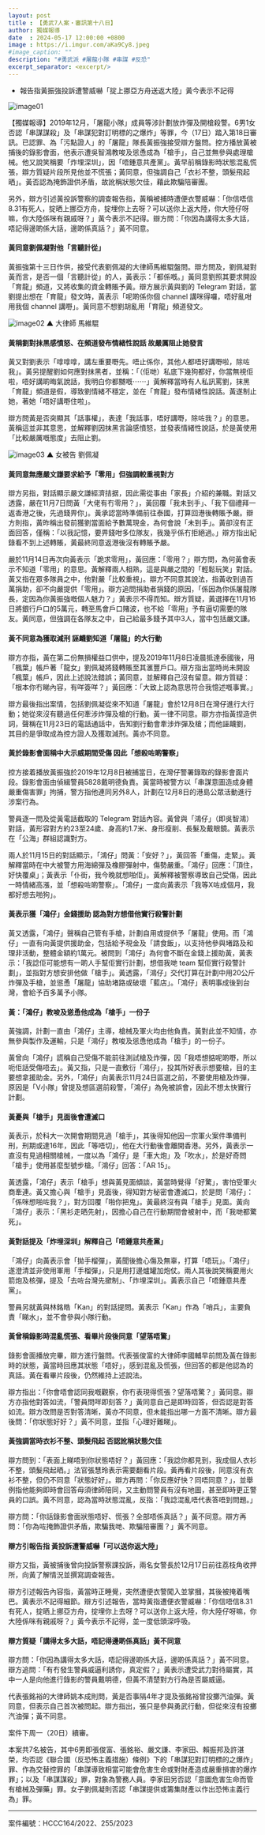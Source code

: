 ```yaml
---
layout: post
title : 【勇武7人案・審訊第十八日】
author: 獨媒報導
date  : 2024-05-17 12:00:00 +0800
image : https://i.imgur.com/aKa9Cy8.jpeg
#image_caption: ""
description: "#勇武派 #屠龍小隊 #串謀 #反恐"
excerpt_separator: <excerpt/>
---
```


- 報告指黃振強投訴遭警威嚇「掟上挪亞方舟送返大陸」黃今表示不記得

<excerpt/>

![image01](https://i.imgur.com/b4ZRUMN.png)

【獨媒報導】2019年12月，「屠龍小隊」成員等涉計劃放炸彈及開槍殺警。6男1女否認「串謀謀殺」及「串謀犯對訂明標的之爆炸」等罪，今（17日）踏入第18日審訊。已認罪、為「污點證人」的「屠龍」隊長黃振強接受辯方盤問。控方播放黃被捕後的錄影會面，他表示遭吳智鴻教唆及慫恿成為「槍手」，自己並無參與處理槍械。他又說笑稱要「炸埋深圳」，因「唔鍾意共產黨」。黃早前稱錄影時狀態混亂慌張，辯方質疑片段所見他並不慌張；黃同意，但強調自己「衣衫不整，頭髮飛起晒」。黃否認為掩飾證供矛盾，故訛稱狀態欠佳，藉此欺騙陪審團。

另外，辯方引述黃投訴警察的調查報告指，黃稱被捕時遭便衣警威嚇：「你信唔信8.31有死人，掟晒上挪亞方舟，掟埋你上去呀？可以送你上返大陸，你大陸仔呀嘛，你大陸係咪有親戚呀？」黃今表示不記得。辯方問：「你因為講得太多大話，唔記得邊啲係大話，邊啲係真話？」黃不同意。

#### 黃同意劉佩凝對他「言聽計從」

黃振強第十三日作供，接受代表劉佩凝的大律師馬維騉盤問。辯方問及，劉佩凝對黃而言，是否一個「言聽計從」的人，黃表示：「都係嘅。」黃同意劉照其要求開設「育龍」頻道，又將收集的資金轉賬予黃。辯方展示黃與劉的 Telegram 對話，當劉提出想在「育龍」發文時，黃表示「呢啲係你個 channel 講咪得囉，唔好亂咁用我個 channel 講嘢」。黃同意不想劉胡亂用「育龍」頻道發文。

![image02](https://i.imgur.com/YA30a2Y.png)
▲ 大律師 馬維騉

#### 黃稱劉對抹黑感憤怒、在頻道發布情緒性說話 故嚴厲阻止她發言

黃又對劉表示「嗱嗱嗱，講左重要嘢先。唔止係你，其他人都唔好講嘢啦，除咗我」。黃另提醒劉如何應對抹黑者，並稱：「（佢哋）私底下幾狗都好，你當無視佢啦，唔好講啲晦氣說話，我明白你都嬲嘅⋯⋯」黃解釋當時有人私訊罵劉，抹黑「育龍」頻道是假，導致劉情緒不穩定，並在「育龍」發布情緒性說話。黃遂制止她，著她「唔好講嘢住啦」。

辯方問黃是否突顯其「話事權」，表達「我話事，唔好講嘢，除咗我？」的意思。黃稱這並非其意思，並解釋劉因抹黑言論感憤怒，並發表情緒性說話，於是黃使用「比較嚴厲嘅態度」去阻止劉。

![image03](https://i.imgur.com/Aznu3hU.png)
▲ 女被告 劉佩凝

#### 黃同意無應嚴文謙要求給予「零用」但強調較重視對方

辯方另指，對話顯示嚴文謙經濟拮据，因此需從事由「家長」介紹的兼職。對話又透露，嚴在11月7日問黃「大佬有冇零用？」，黃回覆「我未到手」、「我下個禮拜一返香港之後，先過錢畀你」。黃承認當時準備前往泰國，打算回港後轉賬予嚴。辯方則指，黃昨稱出發前獲劉當面給予數萬現金，為何會說「未到手」。黃卻沒有正面回答，僅稱：「以我記憶，要畀錢咁多位隊友，我幾乎係冇拒絕過。」辯方指出紀錄看不到上述轉賬，黃最終同意返港後沒有轉賬予嚴。

嚴於11月14日再次向黃表示「跪求零用」，黃回應：「零用？」辯方問，為何黃會表示不知道「零用」的意思。黃解釋兩人相熟，這是與嚴之間的「輕鬆玩笑」對話。黃又指在眾多隊員之中，他對嚴「比較重視」。辯方不同意其說法，指黃收到過百萬捐助，卻不向嚴提供「零用」。辯方追問捐助者捐錢的原因，「係因為你係屠龍隊長，定因為你黃振強嘅個人魅力？」黃表示不得而知。辯方質疑，黃選擇在11月16日將銀行戶口的5萬元，轉至馬會戶口賭波，也不給「零用」予有逼切需要的隊友。黃同意，但強調在各隊友之中，自己給最多錢予其中3人，當中包括嚴文謙。

#### 黃不同意為獲取減刑 誣衊劉知道「屠龍」的大行動

辯方亦指，黃在第二份無損權益口供中，提及2019年11月8日凌晨抵達泰國後，用「楓葉」帳戶著「龍女」劉佩凝將錢轉賬至其滙豐戶口。辯方指出當時尚未開設「楓葉」帳戶，因此上述說法錯誤；黃同意，並解釋自己沒有留意。辯方質疑：「根本你冇睇內容，有咩簽咩？」黃回應：「大致上認為意思符合我憶述嘅事實。」

辯方最後指出案情，包括劉佩凝從來不知道「屠龍」會於12月8日在灣仔進行大行動；她從來沒有聽過任何牽涉炸彈及槍的行動。黃一律不同意。辯方亦指黃捏造供詞，聲稱在11月23日的電話通話中，告知劉行動會牽涉炸彈及槍；而他誣衊劉，其目的是爭取成為控方證人及獲取減刑。黃亦不同意。

#### 黃於錄影會面稱中大示威期間受傷 因此「想殺咗啲警察」

控方接着播放黃振強於2019年12月8日被捕當日，在灣仔警署錄取的錄影會面片段。錄影會面由偵緝警員5828戴明德負責。黃當時被警方以「串謀意圖造成身體嚴重傷害罪」拘捕，警方指他連同另外8人，計劃在12月8日的港島公眾活動進行涉案行為。

警員逐一問及從黃電話截取的 Telegram 對話內容。黃曾與「鴻仔」（即吳智鴻）對話，黃形容對方約23至24歲、身高約1.7米、身形瘦削、長髮及戴眼鏡。黃表示在「公海」群組認識對方。

兩人於11月15日的對話顯示，「鴻仔」問黃：「安好？」，黃回答「重傷，走緊」。黃解釋當時在中大被警方用海綿彈及橡膠彈射中，傷勢嚴重。「鴻仔」回應：「頂住，好快覆桌」；黃表示「仆街，我今晚就想啪佢」。黃解釋被警察導致自己受傷，因此一時情緒高漲，並「想殺咗啲警察」。「鴻仔」一度向黃表示「我等X咗成個月，我都好想去啪狗」。

#### 黃表示獲「鴻仔」金錢援助 認為對方想借他實行殺警計劃

黃又透露，「鴻仔」聲稱自己管有手槍，計劃自用或提供予「屠龍」使用。而「鴻仔」一直有向黃提供援助金，包括給予現金及「請食飯」，以支持他參與堵路及和理非活動，整體金額約1萬元。被問到「鴻仔」為何會不斷在金錢上援助黃，黃表示：「我諗佢可能想有一啲人手幫佢實行計劃，想借我哋 team 幫佢實行殺警計劃」，並指對方想安排他做「槍手」。黃透露，「鴻仔」交代打算在計劃中用20公斤炸彈及手槍，並慫恿「屠龍」協助堵路或破壞「藍店」。「鴻仔」表明事成後到台灣，會給予百多萬予小隊。

#### 黃：「鴻仔」教唆及慫恿他成為「槍手」一份子

黃強調，計劃一直由「鴻仔」主導，槍械及軍火均由他負責。黃對此並不知情，亦無參與製作及運輸，只是「鴻仔」教唆及慫恿他成為「槍手」的一份子。

黃曾向「鴻仔」謊稱自己受傷不能前往測試槍及炸彈，因「我唔想掂呢啲嘢，所以呃佢話受傷唔去」。黃又指，只是一直敷衍「鴻仔」，投其所好表示想要槍，目的主要想拿援助金。另外，「鴻仔」向黃表示11月24日區選之前，不要使用槍及炸彈，原因是「V小隊」曾提及想區選前殺警，「鴻仔」為免被誤會，因此不想太快實行計劃。

#### 黃憂與「槍手」見面後會遭滅口

黃表示，於科大一次開會期間見過「槍手」，其後得知他因一宗軍火案件準備判刑，刑期或達16年，因此「等唔切」，他在大行動後會離開香港。另外，黃表示一直沒有見過相關槍械，一度以為「鴻仔」是「車大炮」及「吹水」，於是好奇問「槍手」使用甚麼型號步槍。「鴻仔」回答：「AR 15」。

黃透露，「鴻仔」表示「槍手」想與黃見面傾談，黃當時覺得「好驚」，害怕受軍火商牽連。黃又擔心與「槍手」見面後，得知對方秘密會遭滅口，於是問「鴻仔」：「係咪想啪咗我？」，對方回覆「啪你把鬼」。黃最終沒有與「槍手」見面。黃向「鴻仔」表示：「黑衫走晒先射」，因擔心自己在行動期間會被射中，而「我哋都驚死」。

#### 黃對話提及「炸埋深圳」解釋自己「唔鍾意共產黨」

「鴻仔」向黃表示會「拋手榴彈」，黃聞後擔心傷及無辜，打算「唔玩」。「鴻仔」遂澄清並非使用軍用「手榴彈」，只是用打邊爐罐加炮仗。兩人其後說笑稱要用火箭炮及核彈，提及「去咗台灣先撳制」、「炸埋深圳」。黃表示自己「唔鍾意共產黨」。

警員另就黃與林銘皓「Kan」的對話提問。黃表示「Kan」作為「哨兵」，主要負責「睇水」，並不會參與小隊行動。

#### 黃曾稱錄影時混亂慌張、看畢片段後同意「望落唔驚」

錄影會面播放完畢，辯方進行盤問。代表張俊富的大律師李國輔早前問及黃在錄影時的狀態，黃當時回應其狀態「唔好」，感到混亂及慌張，但回答的都是他認為的真話。黃在看畢片段後，仍然維持上述說法。

辯方指出：「你會唔會認同我嘅觀察，你冇表現得慌張？望落唔驚？」黃同意。辯方亦指他對答如流，「警員問咩即刻答？」黃同意自己是即時回答，但否認是對答如流。辯方改問是否對答清晰，黃亦不同意，但未能指出哪一方面不清晰。辯方最後問：「你狀態好好？」黃不同意，並指「心理好難睇」。

#### 黃強調當時衣衫不整、頭髮飛起 否認訛稱狀態欠佳

辯方問到：「表面上睇唔到你狀態唔好？」黃回應：「我諗你都見到，我成個人衣衫不整，頭髮飛起晒。」法官張慧玲表示需要翻看片段。黃再看片段後，同意沒有衣衫不整，但仍不同意「狀態好好」。辯方再問：「你反應好快？同唔同意？」，並舉例指他能夠即時會回答毋須律師陪同，又主動問警員有沒有地圖，甚至即時更正警員的口誤。黃不同意，認為當時狀態混亂，反指：「我諗混亂唔代表答唔到問題。」

辯方問：「你話錄影會面狀態唔好、慌張？全部唔係真話？」黃不同意。辯方再問：「你為咗掩飾證供矛盾，欺騙我哋、欺騙陪審團？」黃不同意。

#### 辯方引報告指 黃投訴遭警威嚇「可以送你返大陸」

辯方又指，黃被捕後曾向投訴警察課投訴，兩名女警長於12月17日前往荔枝角收押所，向黃了解情況並撰寫調查報告。

辯方引述報告內容指，黃當時正睡覺，突然遭便衣警闖入並掌摑，其後被掩着嘴巴。黃表示不記得細節。辯方引述報告，當時黃指遭便衣警威嚇：「你信唔信8.31有死人，掟晒上挪亞方舟，掟埋你上去呀？可以送你上返大陸，你大陸仔呀嘛，你大陸係咪有親戚呀？」黃今表示不記得，並一度低頭深呼吸。

#### 辯方質疑「講得太多大話，唔記得邊啲係真話」黃不同意

辯方問：「你因為講得太多大話，唔記得邊啲係大話，邊啲係真話？」黃不同意。辯方追問：「有冇發生警員威逼利誘你，真定假？」黃表示遭受武力對待屬實，其中一人是向他進行錄影的警員戴明德，但黃不清楚對方行為是否屬威逼。

代表張銘裕的大律師姚本成則問，黃是否事隔4年才提及張銘裕曾投擲汽油彈。黃同意，但表示自己首次被問起。辯方指出，張只是參與勇武行動，但從來沒有投擲汽油彈；黃不同意。

案件下周一（20日）續審。

本案共7名被告，其中6男即張俊富、張銘裕、嚴文謙、李家田、賴振邦及許湛榮，均否認《聯合國（反恐怖主義措施）條例》下的「串謀犯對訂明標的之爆炸」罪、作為交替控罪的「串謀導致相當可能會危害生命或對財產造成嚴重損害的爆炸罪」；以及「串謀謀殺」罪，對象為警務人員。李家田另否認「意圖危害生命而管有槍械及彈藥」罪。女子劉佩凝則否認「串謀提供或籌集財產以作出恐怖主義行為」罪。

---

案件編號：HCCC164/2022、255/2023
